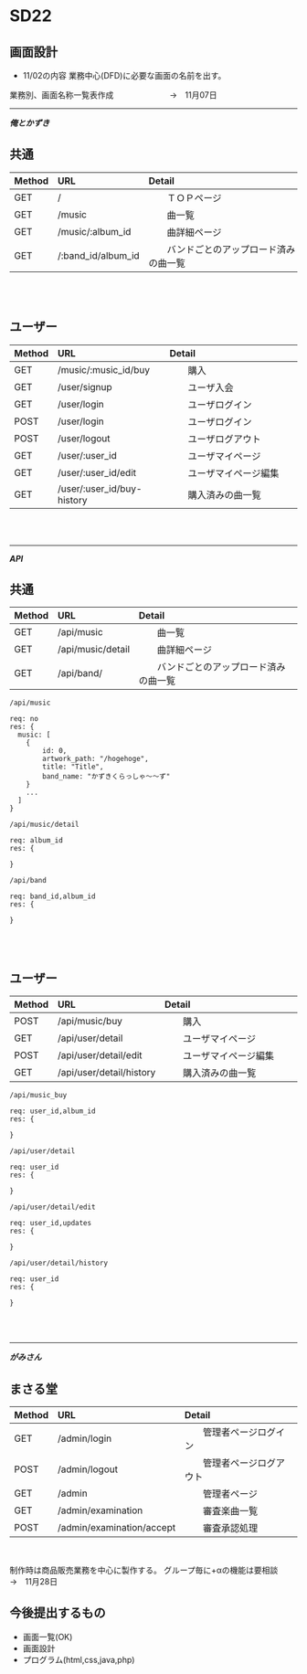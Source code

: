 # SD22
## 画面設計

- 11/02の内容
 業務中心(DFD)に必要な画面の名前を出す。
 
 業務別、画面名称一覧表作成　　　　　　　→　11月07日

---

***俺とかずき***

## 共通

| Method     |  URL                           |   Detail                          |
|:-----------|:-------------------------------|:----------------------------------|
| GET        |  /                             |　　ＴＯＰページ　　　　　　　　　　　　　|
| GET        |  /music                        |　　曲一覧　　　　　　　　　　　　　　　　|
| GET        |  /music/:album_id              |　　曲詳細ページ　　　　　　　          |
| GET        |  /:band_id/album_id            |　　バンドごとのアップロード済みの曲一覧　|
<br>
<br>

## ユーザー

| Method     |  URL                           |   Detail                |
|:-----------|:-------------------------------|:------------------------|
| GET        |  /music/:music_id/buy          |　　購入　　　　　　　　　　　|
| GET        |  /user/signup                  |　　ユーザ入会　　　　　　　　|
| GET        |  /user/login                   |　　ユーザログイン　　　　　　|
| POST       |  /user/login                   |　　ユーザログイン　　　　　　|
| POST       |  /user/logout                  |　　ユーザログアウト　　　　　|
| GET        |  /user/:user_id                |　　ユーザマイページ　　　　　|
| GET        |  /user/:user_id/edit           |　　ユーザマイページ編集　　　|
| GET        |  /user/:user_id/buy-history    |　　購入済みの曲一覧　　　　　|
<br>
<br>

---

***API***

## 共通

| Method     |  URL                           |   Detail                          |
|:-----------|:-------------------------------|:----------------------------------|
| GET        |  /api/music                    |　　曲一覧　　　　　　　　　　　　　　　　|
| GET        |  /api/music/detail             |　　曲詳細ページ　　　　　　　          |
| GET        |  /api/band/                    |　　バンドごとのアップロード済みの曲一覧　|

`/api/music`

```
req: no
res: {
  music: [
    {
    	id: 0,
    	artwork_path: "/hogehoge",
    	title: "Title",
    	band_name: "かずきくらっしゃ〜〜ず"
   	}
   	...
  ]
}
```

`/api/music/detail`

```
req: album_id
res: {
	
}
```

`/api/band`

```
req: band_id,album_id
res: {
	
}
```

<br>
<br>

## ユーザー

| Method     |  URL                           |   Detail                |
|:-----------|:-------------------------------|:------------------------|
| POST       |  /api/music/buy                |　　購入　　　　　　　　　　　|
| GET        |  /api/user/detail              |　　ユーザマイページ　　　　　|
| POST       |  /api/user/detail/edit         |　　ユーザマイページ編集　　　|
| GET        |  /api/user/detail/history      |　　購入済みの曲一覧　　　　　|

`/api/music_buy`

```
req: user_id,album_id
res: {
	
}
```

`/api/user/detail`

```
req: user_id
res: {
	
}
```

`/api/user/detail/edit`

```
req: user_id,updates
res: {
	
}
```

`/api/user/detail/history`

```
req: user_id
res: {
	
}
```

<br>
<br>

---

***がみさん***

## まさる堂

| Method     |  URL                           |   Detail                |
|:-----------|:-------------------------------|:------------------------|
| GET        |  /admin/login                  |　　管理者ページログイン　　　|
| POST       |  /admin/logout                 |　　管理者ページログアウト　　|
| GET        |  /admin                        |　　管理者ページ　　　　　　　|
| GET        |  /admin/examination            |　　審査楽曲一覧　　　　　　　|
| POST       |  /admin/examination/accept     |　　審査承認処理　　　　　　　|
<br>

 制作時は商品販売業務を中心に製作する。
 グループ毎に+αの機能は要相談　　　　　　→　11月28日
 
## 今後提出するもの
 
- 画面一覧(OK)
- 画面設計
- プログラム(html,css,java,php)